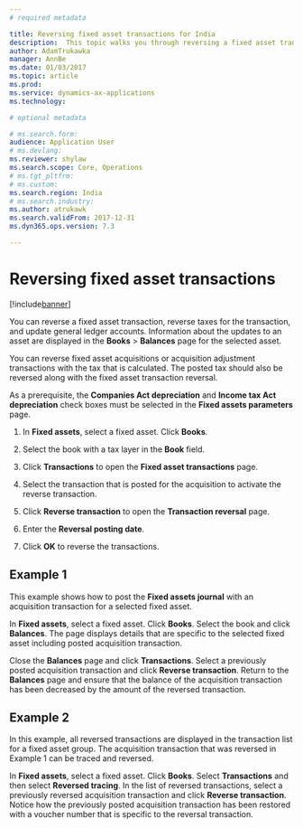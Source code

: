 ```yaml
---
# required metadata

title: Reversing fixed asset transactions for India
description:  This topic walks you through reversing a fixed asset transaction for India in Microsoft Dynamics 365 for Finance and Operations, Enterprise edition.
author: AdamTrukawka
manager: AnnBe
ms.date: 01/03/2017
ms.topic: article
ms.prod:
ms.service: dynamics-ax-applications
ms.technology:

# optional metadata

# ms.search.form:
audience: Application User
# ms.devlang:
ms.reviewer: shylaw
ms.search.scope: Core, Operations
# ms.tgt_pltfrm:
# ms.custom:
ms.search.region: India
# ms.search.industry:
ms.author: atrukawk
ms.search.validFrom: 2017-12-31
ms.dyn365.ops.version: 7.3

---
```


# Reversing fixed asset transactions

[!include[banner](../includes/banner.md)]

You can reverse a fixed asset transaction, reverse taxes for the transaction, and update general ledger accounts. Information about the updates to an asset are displayed in the **Books** > **Balances** page for the selected asset.

You can reverse fixed asset acquisitions or acquisition adjustment transactions with the tax that is calculated. The posted tax should also be reversed along with the fixed asset transaction reversal.

As a prerequisite, the **Companies Act depreciation** and **Income tax Act depreciation** check boxes must be selected in the **Fixed assets parameters** page.

1. In **Fixed assets**, select a fixed asset. Click **Books**.

2. Select the book with a tax layer in the **Book** field.

3. Click **Transactions** to open the **Fixed asset transactions** page.

4. Select the transaction that is posted for the acquisition to activate the reverse transaction.

5. Click **Reverse transaction** to open the **Transaction reversal** page.

6. Enter the **Reversal posting date**.

7. Click **OK** to reverse the transactions.

## Example 1

This example shows how to post the **Fixed assets journal** with an acquisition transaction for a selected fixed asset. 

In **Fixed assets**, select a fixed asset. Click **Books**. Select the book and click **Balances**. The page displays details that are specific to the selected fixed asset including posted acquisition transaction.

Close the **Balances** page and click **Transactions**. Select a previously posted acquisition transaction and click **Reverse transaction**. Return to the **Balances** page and ensure that the balance of the acquisition transaction has been decreased by the amount of the reversed transaction.

## Example 2

In this example, all reversed transactions are displayed in the transaction list for a fixed asset group. The acquisition transaction that was reversed in Example 1 can be traced and reversed. 

In **Fixed assets**, select a fixed asset. Click **Books**. Select **Transactions** and then select **Reversed tracing**. In the list of reversed transactions, select a previously reversed acquisition transaction and click **Reverse transaction**. Notice how the previously posted acquisition transaction has been restored with a voucher number that is specific to the reversal transaction.
